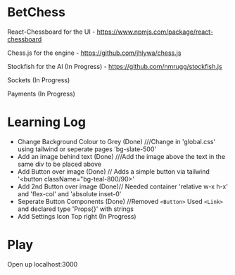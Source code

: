 # BetChess


React-Chessboard for the UI - https://www.npmjs.com/package/react-chessboard

Chess.js for the engine - https://github.com/jhlywa/chess.js

Stockfish for the AI (In Progress) - https://github.com/nmrugg/stockfish.js

Sockets (In Progress)

Payments (In Progress)


# Learning Log

- Change Background Colour to Grey (Done) ///Change in 'global.css' using tailwind or seperate pages 'bg-slate-500'
- Add an image behind text (Done) ///Add the image above the text in the same div to be placed above
- Add Button over image (Done) // Adds a simple button via tailwind '<button className="bg-teal-800/90>'
- Add 2nd Button over image (Done)// Needed container 'relative w-x h-x' and 'flex-col' and 'absolute inset-0'
- Seperate Button Components (Done) //Removed `<Button>` Used `<Link>` and declared type 'Props{}' with strings
- Add Settings Icon Top right (In Progress)


# Play

Open up localhost:3000

